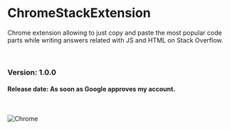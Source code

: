 # ChromeStackExtension

Chrome extension allowing to just copy and paste the most popular code parts while writing answers related with JS and HTML on Stack Overflow.

<br>

### Version: 1.0.0

#### Release date: As soon as Google approves my account.

<br>

![Chrome](http://i.imgur.com/FWHcwRM.png)
